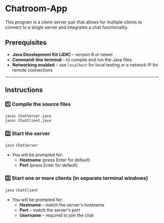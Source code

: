 # Chatroom-App

This program is a client-server pair that allows for multiple clients to connect to a single server
and integrates a chat functionality.

##  Prerequisites

- **Java Development Kit (JDK)** – version 8 or newer  
- **Command-line terminal** – to compile and run the Java files  
- **Networking enabled** – use `localhost` for local testing or a network IP for remote connections

- ---

## Instructions

### 1️⃣ Compile the source files
```bash
javac ChatServer.java
javac ChatClient.java
```

### 2️⃣ Start the server
```bash
java ChatServer
```
- You will be prompted for:
  - **Hostname** (press Enter for default)
  - **Port** (press Enter for default)

### 3️⃣ Start one or more clients (in separate terminal windows)
```bash
java ChatClient
```
- You will be prompted for:
  - **Hostname** – match the server's hostname  
  - **Port** – match the server's port  
  - **Username** – required to join the chat  

